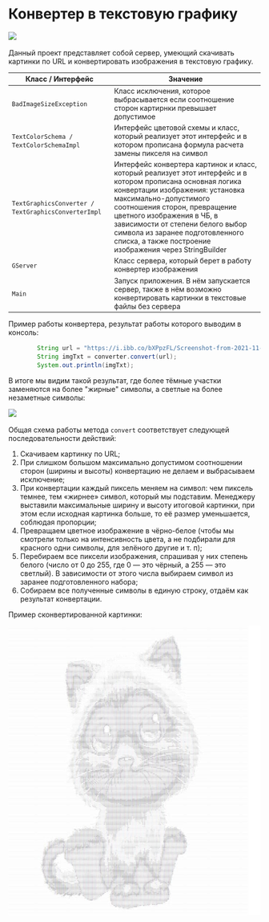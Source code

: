 # Конвертер в текстовую графику

![](pics/preview.png)


Данный проект представляет собой сервер, умеющий скачивать картинки по URL и конвертировать изображения в текстовую графику.


| Класс / Интерфейс      | Значение |
| ----------- | ----------- |
| `BadImageSizeException`      | Класс исключения, которое выбрасывается если соотношение сторон картирнки превышает допустимое       |
| `TextColorSchema / TextColorSchemaImpl`   | Интерфейс цветовой схемы и класс, который реализует этот интерфейс и в котором прописана формула расчета замены пикселя на символ        |
| `TextGraphicsConverter / TextGraphicsConverterImpl`   | Интерфейс конвертера картинок и класс, который реализует этот интерфейс и в котором прописана основная логика конвертации изображения: установка максимально-допустимого соотношения сторон, превращение цветного изображения в ЧБ, в зависимости от степени белого выбор символа из заранее подготовленного списка, а также построение изображения через StringBuilder|
| `GServer`   | Класс сервера, который берет в работу конвертер изображения       |
| `Main`   | Запуск приложения. В нём запускается сервер, также в нём возможно конвертировать картинки в текстовые файлы без сервера        |


Пример работы конвертера, результат работы которого выводим в консоль:
```java
        String url = "https://i.ibb.co/bXPpzFL/Screenshot-from-2021-11-04-20-05-30.png";
        String imgTxt = converter.convert(url);
        System.out.println(imgTxt);
```

В итоге мы видим такой результат, где более тёмные участки заменяются на более "жирные" символы, а светлые на более незаметные символы:

![](pics/simple-test-demo.jpeg)

Общая схема работы метода `convert` соответствует следующей последовательности действий:
1. Скачиваем картинку по URL;
2. При слишком большом максимально допустимом соотношении сторон (ширины и высоты) конвертацию не делаем и выбрасываем исключение;
3. При конвертации каждый пиксель меняем на символ: чем пиксель темнее, тем «жирнее» символ, который мы подставим. Менеджеру выставили максимальные ширину и высоту итоговой картинки, при этом если исходная картинка больше, то её размер уменьшается, соблюдая пропорции;
4. Превращаем цветное изображение в чёрно-белое (чтобы мы смотрели только на интенсивность цвета, а не подбирали для красного одни символы, для зелёного другие и т. п);
5. Перебираем все пиксели изображения, спрашивая у них степень белого (число от 0 до 255, где 0 — это чёрный, а 255 — это светлый). В зависимости от этого числа выбираем символ из заранее подготовленного набора;
6. Собираем все полученные символы в единую строку, отдаём как результат конвертации.

Пример сконвертированной картинки:

![img.png](img.png)



